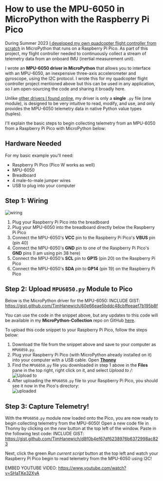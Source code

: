 # How to use the MPU-6050 in MicroPython with the Raspberry Pi Pico
During Summer 2023 [I developed my own quadcopter flight controller from scratch](https://medium.com/@timhanewich/taking-flight-with-the-raspberry-pi-pico-micropython-diy-quadcopter-drone-61ed4f7ee746) in MicroPython that runs on a Raspberry Pi Pico. As part of this project, my flight controller needed to continuously collect a stream of telemetry data from an onboard IMU (inertial measurement unit). 

I wrote an **MPU-6050 driver in MicroPython** that allows you to interface with an MPU-6050, an inexpensive three-axis accelerometer and gyroscope, using the I2C protocol. I wrote this for my quadcopter flight controller project mentioned above but this can be used in any application, so I am open-sourcing the code and sharing it broadly here.

Unlike [other drivers I found online](https://www.hackster.io/shilleh/connect-mpu-6050-to-raspberry-pi-pico-w-7f3345), my driver is only a **single** `.py` file (one module), is designed to be very intuitive to read, modify, and use, and only provides the MPU-6050 telemetry data in native Python value types (tuples).

I'll explain the basic steps to begin collecting telemetry from an MPU-6050 from a Raspberry Pi Pico with MicroPython below:

## Hardware Needed
For my basic example you'll need:
- Raspberry Pi Pico (Pico W works as well)
- MPU-6050
- Breadboard
- 4 male-to-male jumper wires
- USB to plug into your computer

## Step 1: Wiring
![wiring](https://i.imgur.com/iC8JQr5.jpg)
1. Plug your Raspberry Pi Pico into the breadboard
2. Plug your MPU-6050 into the breadboard directly below the Raspberry Pi Pico
3. Connect the MPU-6050's **VCC** pin to the Raspberry Pi Pico's **VBUS** pin (pin 40)
4. Connect the MPU-6050's **GND** pin to one of the Raspberry Pi Pico's **GND** pins (I am using pin 38 here)
5. Connect the MPU-6050's **SCL** pin to **GP15** (pin 20) on the Raspberry Pi Pico
6. Connect the MPU-6050's **SDA** pin to **GP14** (pin 19) on the Raspberry Pi Pico


## Step 2: Upload `MPU6050.py` Module to Pico
Below is the MicroPython driver for the MPU-6050:
INCLUDE GIST: https://gist.github.com/TimHanewich/60e66eae5bddc48cbffeeaef7b195b8f

You can use the code in the snippet above, but any updates to this code will be available in my **MicroPython-Collection** repo on GitHub [here](https://github.com/TimHanewich/MicroPython-Collection/blob/master/MPU6050/MPU6050.py).

To upload this code snippet to your Raspberry Pi Pico, follow the steps below:
1. Download the file from the snippet above and save to your computer as `MPU6050.py`.
2. Plug your Raspberry Pi Pico (with MicroPython already installed on it) into your computer with a USB cable. Open [**Thonny**](https://thonny.org/)
3. Find the `MPU6050.py` file you downloaded in step 1 above in the **Files** pane in the top right, right click on it, and select *Upload to /*:  
![Upload to](https://i.imgur.com/y3gtEAj.png)
4. After uploading the `MPU6050.py` file to your Raspberry Pi Pico, you should see it now in the Pico's directory:  
![uploaded](https://i.imgur.com/4XV9Jkx.png)

## Step 3: Capture Telemetry!
With the `MPU6050.py` module now loaded onto the Pico, you are now ready to begin collecting telemetry from the MPU-6050! Open a new code file in Thonny by clicking on the *new* button at the top left of the window. Paste in the following test code:
INCLUDE GIST: https://gist.github.com/TimHanewich/d8f0b4ef67df6238976b6372998ac823

Next, click the green *Run current script* button at the top left and watch your Raspberry Pi Pico begin to read telemetry from the MPU-6050 using I2C!

EMBED YOUTUBE VIDEO: https://www.youtube.com/watch?v=SHaTKe32XyA

